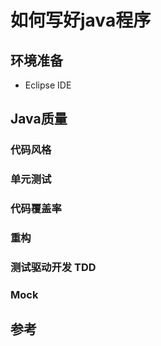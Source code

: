 # 如何写好java程序 #

## 环境准备 ##
 * Eclipse IDE

## Java质量 ##
### 代码风格 ###
### 单元测试 ###
### 代码覆盖率 ###
### 重构 ###
### 测试驱动开发 TDD ###
### Mock ###

## 参考 ##
